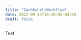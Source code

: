 ```yaml
---
title: "ZachSchellWorkflow"
date: 2022-09-14T14:30:05-04:00
draft: false
---
```

<html>
<p>Test</p>
</html>
